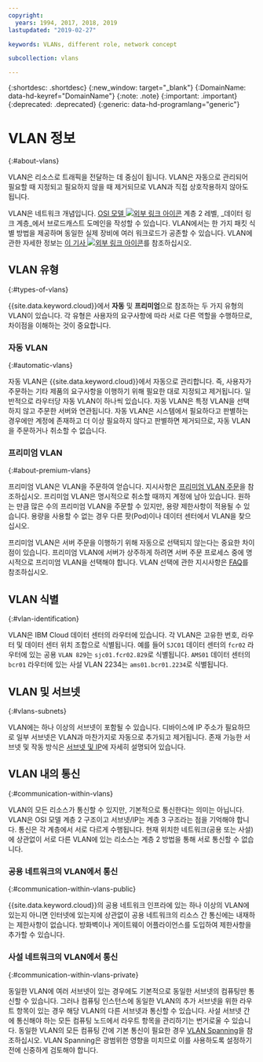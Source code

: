 ```yaml
---
copyright:
  years: 1994, 2017, 2018, 2019
lastupdated: "2019-02-27"

keywords: VLANs, different role, network concept

subcollection: vlans

---
```


{:shortdesc: .shortdesc}
{:new_window: target="_blank"}
{:DomainName: data-hd-keyref="DomainName"}
{:note: .note}
{:important: .important}
{:deprecated: .deprecated}
{:generic: data-hd-programlang="generic"}

# VLAN 정보
{:#about-vlans}

VLAN은 리소스로 트래픽을 전달하는 데 중심이 됩니다. VLAN은 자동으로 관리되어 필요할 때 지정되고 필요하지 않을 때 제거되므로 VLAN과 직접 상호작용하지 않아도 됩니다.

VLAN은 네트워크 개념입니다. [OSI 모델 ![외부 링크 아이콘](../../icons/launch-glyph.svg "외부 링크 아이콘")](https://en.wikipedia.org/wiki/OSI_model) 계층 2 레벨, _데이터 링크 계층_에서 브로드캐스트 도메인을 작성할 수 있습니다. VLAN에서는 한 가지 패킷 식별 방법을 제공하며 동일한 실제 장비에 여러 워크로드가
공존할 수 있습니다. VLAN에 관한 자세한 정보는 [이 기사 ![외부 링크 아이콘](../../icons/launch-glyph.svg "외부 링크 아이콘")](https://en.wikipedia.org/wiki/Virtual_LAN)를 참조하십시오.

## VLAN 유형
{:#types-of-vlans}

{{site.data.keyword.cloud}}에서 **자동** 및 **프리미엄**으로 참조하는 두 가지 유형의 VLAN이 있습니다. 각 유형은 사용자의 요구사항에 따라 서로 다른 역할을 수행하므로, 차이점을 이해하는 것이 중요합니다.

### 자동 VLAN
{:#automatic-vlans}

자동 VLAN은 {{site.data.keyword.cloud}}에서 자동으로 관리합니다. 즉, 사용자가 주문하는 기타 제품의 요구사항을 이행하기 위해 필요한 대로 지정되고 제거됩니다. 일반적으로 라우터당 자동 VLAN이 하나씩 있습니다. 자동 VLAN은 특정 VLAN을 선택하지 않고 주문한 서버와 연관됩니다. 자동 VLAN은 시스템에서 필요하다고 판별하는 경우에만 계정에 존재하고 더 이상 필요하지 않다고 판별하면 제거되므로, 자동 VLAN을 주문하거나 취소할 수 없습니다.

### 프리미엄 VLAN
{:#about-premium-vlans}

프리미엄 VLAN은 VLAN을 주문하여 얻습니다. 지시사항은 [프리미엄 VLAN 주문](/docs/infrastructure/vlans?topic=vlans-ordering-premium-vlans)을 참조하십시오. 프리미엄 VLAN은 명시적으로 취소할 때까지 계정에 남아 있습니다. 원하는 만큼 많은 수의 프리미엄 VLAN을 주문할 수 있지만, 용량 제한사항이 적용될 수 있습니다. 용량을 사용할 수 없는 경우 다른 팟(Pod)이나 데이터 센터에서 VLAN을 찾으십시오.

프리미엄 VLAN은 서버 주문을 이행하기 위해 자동으로 선택되지 않는다는 중요한 차이점이 있습니다. 프리미엄 VLAN에 서버가 상주하게 하려면 서버 주문 프로세스 중에 명시적으로 프리미엄 VLAN을 선택해야 합니다. VLAN 선택에 관한 지시사항은 [FAQ](/docs/infrastructure/vlans?topic=vlans-faqs#is-there-a-way-to-specify-which-vlan-i-want-to-use-for-my-device-when-i-order-it-)를 참조하십시오.


## VLAN 식별
{:#vlan-identification}

VLAN은 IBM Cloud 데이터 센터의 라우터에 있습니다. 각 VLAN은 고유한 번호, 라우터 및 데이터 센터 위치 조합으로 식별됩니다. 예를 들어 `SJC01` 데이터 센터의 `fcr02` 라우터에 있는 공용 `VLAN 829`는 `sjc01.fcr02.829`로 식별됩니다. `AMS01` 데이터 센터의 `bcr01` 라우터에 있는 사설 VLAN 2234는 `ams01.bcr01.2234`로 식별됩니다.


## VLAN 및 서브넷
{:#vlans-subnets}

VLAN에는 하나 이상의 서브넷이 포함될 수 있습니다. 디바이스에 IP 주소가 필요하므로 일부 서브넷은 VLAN과 마찬가지로 자동으로 추가되고 제거됩니다. 존재 가능한 서브넷 및 작동 방식은 [서브넷 및 IP](/docs/infrastructure/subnets?topic=subnets-getting-started-subnets-ips)에 자세히 설명되어 있습니다.


## VLAN 내의 통신
{:#communication-within-vlans}

VLAN의 모든 리소스가 통신할 수 있지만, 기본적으로 통신한다는 의미는 아닙니다. VLAN은 OSI 모델 계층 2 구조이고 서브넷/IP는 계층 3 구조라는 점을 기억해야 합니다. 통신은 각 계층에서 서로 다르게 수행됩니다. 현재 위치한 네트워크(공용 또는 사설)에 상관없이 서로 다른 VLAN에 있는 리소스는 계층 2 방법을 통해 서로 통신할 수 없습니다.

### 공용 네트워크의 VLAN에서 통신
{:#communication-within-vlans-public}

{{site.data.keyword.cloud}}의 공용 네트워크 인프라에 있는 하나 이상의 VLAN에 있는지 아니면 인터넷에 있는지에 상관없이 공용 네트워크의 리소스 간 통신에는 내재하는 제한사항이 없습니다. 방화벽이나 게이트웨이 어플라이언스를 도입하여 제한사항을 추가할 수 있습니다.

### 사설 네트워크의 VLAN에서 통신
{:#communication-within-vlans-private}

동일한 VLAN에 여러 서브넷이 있는 경우에도 기본적으로 동일한 서브넷의 컴퓨팅만 통신할 수 있습니다. 그러나 컴퓨팅 인스턴스에 동일한 VLAN의 추가 서브넷을 위한 라우트 항목이 있는 경우 해당 VLAN의 다른 서브넷과 통신할 수 있습니다. 사설 서브넷 간에 통신해야 하는 모든 컴퓨팅 노드에서 라우트 항목을 관리하기는 번거로울 수 있습니다. 동일한 VLAN의 모든 컴퓨팅 간에 기본 통신이 필요한 경우 [VLAN Spanning](/docs/infrastructure/vlans?topic=vlans-vlan-spanning)을 참조하십시오. VLAN Spanning은 광범위한 영향을 미치므로 이를 사용하도록 설정하기 전에 신중하게 검토해야 합니다.
